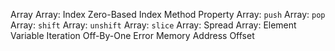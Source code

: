 Array
Array: Index
Zero-Based Index
Method
Property
Array: `push`
Array: `pop`
Array: `shift`
Array: `unshift`
Array: `slice`
Array: Spread
Array: Element
Variable
Iteration
Off-By-One Error
Memory Address
Offset
